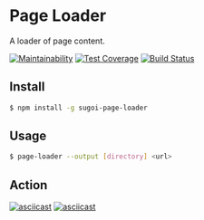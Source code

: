 # Page Loader
A loader of page content.

[![Maintainability](https://api.codeclimate.com/v1/badges/8990650d7b9bedd07973/maintainability)](https://codeclimate.com/github/badcookie/page-loader/maintainability)
[![Test Coverage](https://api.codeclimate.com/v1/badges/8990650d7b9bedd07973/test_coverage)](https://codeclimate.com/github/badcookie/page-loader/test_coverage)
[![Build Status](https://travis-ci.org/badcookie/page-loader.svg?branch=master)](https://travis-ci.org/badcookie/page-loader)

## Install
```sh
$ npm install -g sugoi-page-loader
```

## Usage
```sh
$ page-loader --output [directory] <url>
```

## Action
[![asciicast](https://asciinema.org/a/iTOp0QAwbibg34XaQrcLLUNub.svg)](https://asciinema.org/a/iTOp0QAwbibg34XaQrcLLUNub)
[![asciicast](https://asciinema.org/a/cn7HyG8DFOFdE3BaWFm1bmQi5.svg)](https://asciinema.org/a/cn7HyG8DFOFdE3BaWFm1bmQi5)


